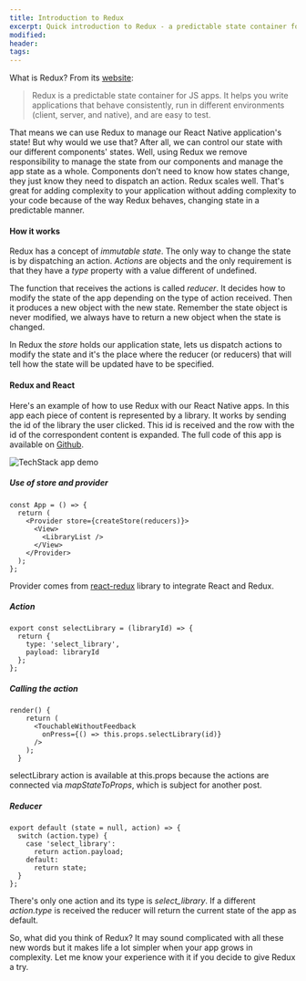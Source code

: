 ```yaml
---
title: Introduction to Redux
excerpt: Quick introduction to Redux - a predictable state container for JavaScript apps.
modified:
header:
tags:
---
```


What is Redux? From its [website](http://redux.js.org/):

> Redux is a predictable state container for JS apps. It helps you
> write applications that behave consistently, run in different
> environments (client, server, and native), and are easy to test.

That means we can use Redux to manage our React Native application's state!
But why would we use that? After all, we can control our state with our different components' states.
Well, using Redux we remove responsibility to manage the state from our components and manage the app state as a whole. Components don’t need to know how states change, they just know they need to dispatch an action.
Redux scales well. That's great for adding complexity to your application without adding complexity to your code because of the way Redux behaves, changing state in a predictable manner. 

#### How it works

Redux has a concept of *immutable state*. The only way to change the state is by dispatching an action. *Actions* are objects and the only requirement is that they have a *type* property with a value different of undefined.

The function that receives the actions is called *reducer*. It decides how to modify the state of the app depending on the type of action received. Then it produces a new object with the new state. Remember the state object is never modified, we always have to return a new object when the state is changed.

In Redux the *store* holds our application state, lets us dispatch actions to modify the state and it's the place where the reducer (or reducers) that will tell how the state will be updated have to be specified.

#### Redux and React

Here's an example of how to use Redux with our React Native apps. In this app each piece of content is represented by a library. It works by sending the id of the library the user clicked. This id is received and the row with the id of the correspondent content is expanded.
The full code of this app is available on [Github](https://github.com/she-dev/TechStack).

![TechStack app demo](http://i.imgur.com/kF4f96T.gif)

##### Use of store and provider

	const App = () => {
	  return (
	    <Provider store={createStore(reducers)}>
	      <View>
	        <LibraryList />
	      </View>
	    </Provider>
	  );
	};

Provider comes from [react-redux](https://github.com/reactjs/react-redux) library to integrate React and Redux.

##### Action

	export const selectLibrary = (libraryId) => {
	  return {
	    type: 'select_library',
	    payload: libraryId
	  };
	};

##### Calling the action

	render() {
	    return (
	      <TouchableWithoutFeedback
	        onPress={() => this.props.selectLibrary(id)}
	      />  
	    );
	  }

selectLibrary action is available at this.props because the actions are connected via *mapStateToProps*, which is subject for another post.

##### Reducer

    export default (state = null, action) => {
      switch (action.type) {
        case 'select_library':
          return action.payload;
        default:
          return state;
      }
    };
    
There's only one action and its type is *select_library*. If a different *action.type* is received the reducer will return the current state of the app as default.

So, what did you think of Redux? It may sound complicated with all these new words but it makes life a lot simpler when your app grows in complexity. Let me know your experience with it if you decide to give Redux a try.
